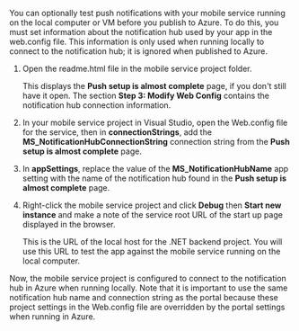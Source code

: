 
You can optionally test push notifications with your mobile service running on the local computer or VM before you publish to Azure. To do this, you must set information about the notification hub used by your app in the web.config file. This information is only used when running locally to connect to the notification hub; it is ignored when published to Azure.

1. Open the readme.html file in the mobile service project folder. 
   
    This displays the **Push setup is almost complete** page, if you don't still have it open. The section **Step 3: Modify Web Config** contains the notification hub connection information.
2. In your mobile service project in Visual Studio, open the Web.config file for the service, then in **connectionStrings**, add the **MS_NotificationHubConnectionString** connection string from the **Push setup is almost complete** page.
3. In **appSettings**, replace the value of the **MS_NotificationHubName** app setting with the name of the notification hub found in the **Push setup is almost complete** page.
4. Right-click the mobile service project and click **Debug** then **Start new instance** and make a note of the service root URL of the start up page displayed in the browser.
   
    This is the URL of the local host for the .NET backend project. You will use this URL to test the app against the mobile service running on the local computer.

Now, the mobile service project is configured to connect to the notification hub in Azure when running locally. Note that it is important to use the same notification hub name and connection string as the portal because these project settings in the Web.config file are overridden by the portal settings when running in Azure. 

